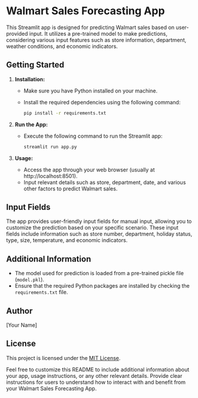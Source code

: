 # Walmart Sales Forecasting App

This Streamlit app is designed for predicting Walmart sales based on user-provided input. It utilizes a pre-trained model to make predictions, considering various input features such as store information, department, weather conditions, and economic indicators.

## Getting Started

1. **Installation:**
   - Make sure you have Python installed on your machine.
   - Install the required dependencies using the following command:

     ```bash
     pip install -r requirements.txt
     ```

2. **Run the App:**
   - Execute the following command to run the Streamlit app:

     ```bash
     streamlit run app.py
     ```

3. **Usage:**
   - Access the app through your web browser (usually at http://localhost:8501).
   - Input relevant details such as store, department, date, and various other factors to predict Walmart sales.

## Input Fields

The app provides user-friendly input fields for manual input, allowing you to customize the prediction based on your specific scenario. These input fields include information such as store number, department, holiday status, type, size, temperature, and economic indicators.

## Additional Information

- The model used for prediction is loaded from a pre-trained pickle file (`model.pkl`).
- Ensure that the required Python packages are installed by checking the `requirements.txt` file.

## Author

[Your Name]

## License

This project is licensed under the [MIT License](LICENSE).

Feel free to customize this README to include additional information about your app, usage instructions, or any other relevant details. Provide clear instructions for users to understand how to interact with and benefit from your Walmart Sales Forecasting App.
